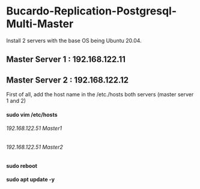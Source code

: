 #   Bucardo-Replication-Postgresql-Multi-Master
Install 2 servers with the base OS being Ubuntu 20.04.

## Master Server 1 : 192.168.122.11
## Master Server 2 : 192.168.122.12

First of all, add the host name in the /etc./hosts both servers (master server 1 and 2)
#### sudo vim /etc/hosts
###### 192.168.122.51 Master1
###### 192.168.122.51	Master2

#### sudo reboot
#### sudo apt update -y
